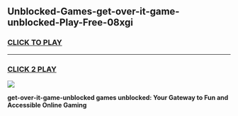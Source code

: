 
## Unblocked-Games-get-over-it-game-unblocked-Play-Free-08xgi
<h3>
<a href="https://premium76.site?title=get-over-it-game-unblocked&ref=19M">CLICK TO PLAY</a></h3>
<hr>

<h3>
<a href="https://premium76.site?title=get-over-it-game-unblocked&ref=19M">CLICK 2 PLAY</a>
  
</h3>

<a href="https://premium76.site?title=get-over-it-game-unblocked&ref=19M"><img src="https://clearcache.store/games.png"></a>


**get-over-it-game-unblocked games unblocked: Your Gateway to Fun and Accessible Online Gaming**
